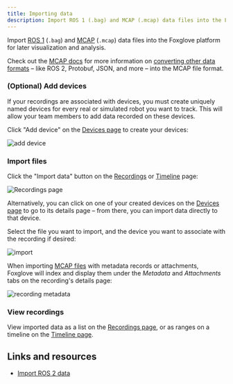 ```yaml
---
title: Importing data
description: Import ROS 1 (.bag) and MCAP (.mcap) data files into the Foxglove platform for later visualization and analysis.
---
```


Import [ROS 1](/docs/connecting-to-data/frameworks/ros1#imported-data) (`.bag`) and [MCAP](/docs/connecting-to-data/frameworks/mcap#imported-data) (`.mcap`) data files into the Foxglove platform for later visualization and analysis.

Check out the [MCAP docs](https://mcap.dev) for more information on [converting other data formats](https://foxglove.dev/blog/importing-your-ros2-data-into-foxglove-data-platform) – like ROS 2, Protobuf, JSON, and more – into the MCAP file format.

### (Optional) Add devices

If your recordings are associated with devices, you must create uniquely named devices for every real or simulated robot you want to track. This will allow your team members to add data recorded on these devices.

Click "Add device" on the [Devices page](https://console.foxglove.dev/devices) to create your devices:

![add device](/img/docs/importing-data/add-device.webp)

### Import files

Click the "Import data" button on the [Recordings](https://console.foxglove.dev/recordings) or [Timeline](https://console.foxglove.dev/timeline) page:

![Recordings page](/img/docs/recordings/index.png)

Alternatively, you can click on one of your created devices on the [Devices page](https://console.foxglove.dev/devices) to go to its details page – from there, you can import data directly to that device.

Select the file you want to import, and the device you want to associate with the recording if desired:

![import](/img/docs/importing-data/import.webp)

When importing [MCAP files](https://mcap.dev/) with metadata records or attachments, Foxglove will index and display them under the _Metadata_ and _Attachments_ tabs on the recording's details page:

![recording metadata](/img/docs/importing-data/recording-metadata.webp)

### View recordings

View imported data as a list on the [Recordings page](https://console.foxglove.dev/recordings), or as ranges on a timeline on the [Timeline page](https://console.foxglove.dev/timeline).

## Links and resources

- [Import ROS 2 data](https://foxglove.dev/blog/importing-your-ros2-data-into-foxglove-data-platform)
